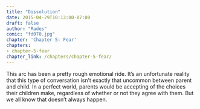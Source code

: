 ```yaml
---
title: "Dissolution"
date: 2015-04-29T10:13:00-07:00
draft: false
author: "Rades"
comic: "fd070.jpg"
chapter: 'Chapter 5: Fear'
chapters:
- chapter-5-fear
chapter_link: /chapters/chapter-5-fear/
---
```


This arc has been a pretty rough emotional ride. It’s an unfortunate reality that this type of conversation isn’t exactly that uncommon between parent and child. In a perfect world, parents would be accepting of the choices their children make, regardless of whether or not they agree with them. But we all know that doesn’t always happen.

